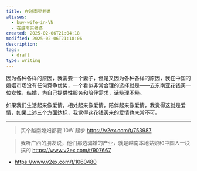 ```yaml
---
title: 在越南买老婆
aliases:
  - buy-wife-in-VN
  - 在越南买老婆
created: 2025-02-06T21:04:18
modified: 2025-02-06T21:18:06
description: 
tags:
  - draft
type: writing
---
```


因为各种各样的原因，我需要一个妻子，但是又因为各种各样的原因，我在中国的婚姻市场没有任何竞争优势，一个看似非常合理的选择就是——去东南亚花钱买一位女性，结婚，为自己提供性服务和陪伴需求，话糙理不糙。

如果我们生活起来像爱情，相处起来像爱情，陪伴起来像爱情，我觉得这就是爱情，如果上述三个方面达标，我觉得这花钱买来的爱情也未常不可。

---

> 买个越南媳妇都要 10W 起步
> https://v2ex.com/t/753987

> 我听广西的朋友说，他们那边骗婚的产业，就是越南本地姑娘和中国人一块搞的
> https://www.v2ex.com/t/907667

- https://www.v2ex.com/t/1060480

